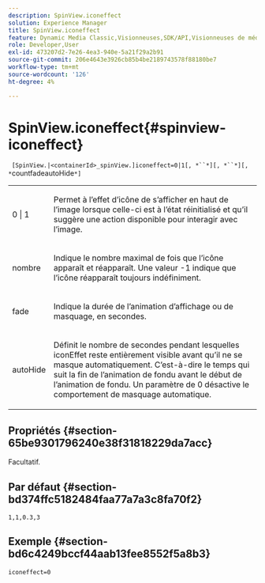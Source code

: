 ```yaml
---
description: SpinView.iconeffect
solution: Experience Manager
title: SpinView.iconeffect
feature: Dynamic Media Classic,Visionneuses,SDK/API,Visionneuses de médias mixtes
role: Developer,User
exl-id: 473207d2-7e26-4ea3-940e-5a21f29a2b91
source-git-commit: 206e4643e3926cb85b4be2189743578f88180be7
workflow-type: tm+mt
source-wordcount: '126'
ht-degree: 4%

---
```


# SpinView.iconeffect{#spinview-iconeffect}

` [SpinView.|<containerId>_spinView.]iconeffect=0|1[, *``*][, *``*][, *`countfadeautoHide`*]`

<table id="table_DF2137DF9C7441B381D2B03CEE4B880A"> 
 <tbody> 
  <tr> 
   <td colname="col1"> <p> <span class="codeph"> 0 | 1</span> </p> </td> 
   <td colname="col2"> <p> Permet à l’effet d’icône <span class="codeph"></span> de s’afficher en haut de l’image lorsque celle-ci est à l’état réinitialisé et qu’il suggère une action disponible pour interagir avec l’image. </p> </td> 
  </tr> 
  <tr> 
   <td colname="col1"> <p> <span class="codeph"><span class="varname"> nombre</span></span> </p> </td> 
   <td colname="col2"> <p> Indique le nombre maximal de fois que l’icône <span class="codeph"> </span> apparaît et réapparaît. Une valeur <span class="codeph"> -1</span> indique que l’icône réapparaît toujours indéfiniment. </p> </td> 
  </tr> 
  <tr> 
   <td colname="col1"> <p><span class="codeph"><span class="varname"> fade</span></span> </p> </td> 
   <td colname="col2"> <p>Indique la durée de l’animation d’affichage ou de masquage, en secondes. </p> </td> 
  </tr> 
  <tr> 
   <td colname="col1"> <p><span class="codeph"><span class="varname"> autoHide</span></span> </p> </td> 
   <td colname="col2"> <p>Définit le nombre de secondes pendant lesquelles <span class="codeph"> iconEffet</span> reste entièrement visible avant qu’il ne se masque automatiquement. C’est-à-dire le temps qui suit la fin de l’animation de fondu avant le début de l’animation de fondu. Un paramètre de <span class="codeph"> 0</span> désactive le comportement de masquage automatique. </p> </td> 
  </tr> 
 </tbody> 
</table>

## Propriétés {#section-65be9301796240e38f31818229da7acc}

Facultatif.

## Par défaut {#section-bd374ffc5182484faa77a7a3c8fa70f2}

`1,1,0.3,3`

## Exemple {#section-bd6c4249bccf44aab13fee8552f5a8b3}

`iconeffect=0`
